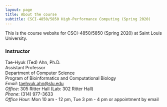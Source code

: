 ```yaml
---
layout: page
title: About the course
subtitle: CSCI-4850/5850 High-Performance Computing (Spring 2020)
---
```


This is the course website for CSCI-4850/5850 (Spring 2020) at Saint Louis University.

### Instructor
Tae-Hyuk (Ted) Ahn, Ph.D.  
Assistant Professor  
Department of Computer Science  
Program of Bioinformatics and Computational Biology  
*Email*: taehyuk.ahn@slu.edu  
*Office*: 305 Ritter Hall (Lab: 302 Ritter Hall)  
*Phone*: (314) 977-3633  
*Office Hour*: Mon 10 am - 12 pm, Tue 3 pm - 4 pm or appointment by email  

